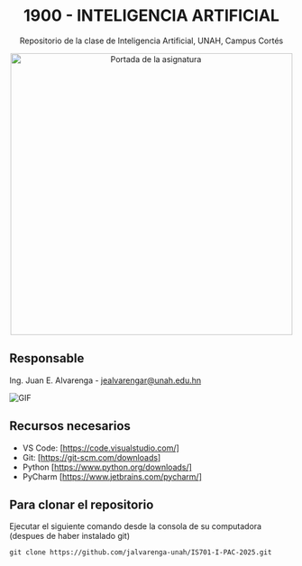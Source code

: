 <div align="center">

  # 1900 - INTELIGENCIA ARTIFICIAL
  Repositorio de la clase de Inteligencia Artificial, UNAH, Campus Cortés
  
  <img aling="right" src = "https://campusvirtual.unah.edu.hn/pluginfile.php/195850/course/overviewfiles/Tarjeta%20de%20Visita%20Disen%CC%83ador%20Web%20Ilustrado%20Amarillo.png" alt="Portada de la asignatura" width=500/>
</div>

## Responsable

Ing. Juan E. Alvarenga - jealvarengar@unah.edu.hn

<img  alt="GIF" src="https://raw.githubusercontent.com/haoruilee/haoruilee/master/pic/pusheencode.gif" />

## Recursos necesarios

- VS Code: [https://code.visualstudio.com/]
- Git: [https://git-scm.com/downloads]
- Python [https://www.python.org/downloads/]
- PyCharm [https://www.jetbrains.com/pycharm/]

## Para clonar el repositorio

Ejecutar el siguiente comando desde la consola de su computadora (despues de haber instalado git)

```
git clone https://github.com/jalvarenga-unah/IS701-I-PAC-2025.git
```
